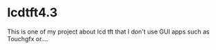 # lcdtft4.3
This is one of my project about lcd tft that I don't use GUI apps such as Touchgfx or.... 
